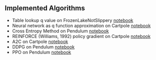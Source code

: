 ## Implemented Algorithms

- Table lookup q value on FrozenLakeNotSlippery [notebook](https://github.com/julianw/learn_ml/blob/master/q_learning/FrozenLakeNotSlippery_TD0.ipynb)
- Neural network as q function approximation on Cartpole [notebook](https://github.com/julianw/learn_ml/blob/master/q_learning/pytorch_cartpole_sqn.ipynb)
- Cross Entropy Method on Pendulum [notebook](https://github.com/julianw/learn_ml/blob/master/cem/cem_pendulum.ipynb)
- REINFORCE (Williams, 1992) policy gradient on Cartpole [notebook](https://github.com/julianw/learn_ml/blob/master/reinforce_a2c/REINFORCE.ipynb)
- A2C on Cartpole [notebook](https://github.com/julianw/learn_ml/blob/master/reinforce_a2c/Actor_Critic_CartPole.ipynb)
- DDPG on Pendulum [notebook](https://github.com/julianw/learn_ml/blob/master/ddpg/DDPG.ipynb)
- PPO on Pendulum [notebook](https://github.com/julianw/learn_ml/blob/master/ppo/PPO.ipynb)
